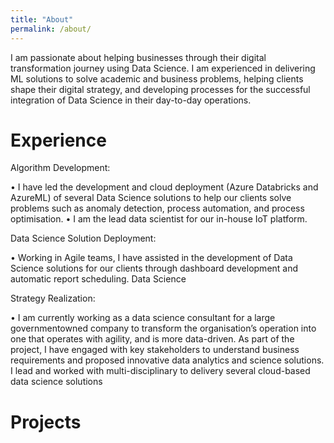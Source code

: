 ```yaml
---
title: "About"
permalink: /about/
---
```


I am passionate about helping businesses through their digital transformation journey using Data Science. I am experienced in delivering ML solutions to solve academic and business problems, helping clients shape their digital strategy, and developing processes for the successful integration of Data Science in their day-to-day operations.

# Experience
Algorithm Development: 

• I have led the development and cloud deployment (Azure Databricks and AzureML) of several Data Science solutions to help our clients solve problems such as anomaly detection, process automation, and process optimisation. • I am the lead data scientist for our in-house IoT platform. 

Data Science Solution Deployment: 

• Working in Agile teams, I have assisted in the development of Data Science solutions for our clients through dashboard development and automatic report scheduling. Data Science 

Strategy Realization:

 • I am currently working as a data science consultant for a large governmentowned company to transform the organisation’s operation into one that operates with agility, and is more data-driven.  As part of the project, I have engaged with key stakeholders to understand business requirements and proposed innovative data analytics and science solutions. I lead and worked with multi-disciplinary to delivery several cloud-based data science solutions


# Projects